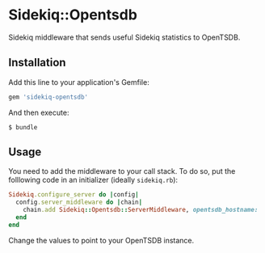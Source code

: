 # Sidekiq::Opentsdb

Sidekiq middleware that sends useful Sidekiq statistics to OpenTSDB.

## Installation

Add this line to your application's Gemfile:

```ruby
gem 'sidekiq-opentsdb'
```

And then execute:

    $ bundle

## Usage

You need to add the middleware to your call stack. To do so, put the folllowing code in an initializer (ideally `sidekiq.rb`):

```ruby
Sidekiq.configure_server do |config|
  config.server_middleware do |chain|
    chain.add Sidekiq::Opentsdb::ServerMiddleware, opentsdb_hostname: 'localhost', opentsdb_port: '4242'
  end
end
```

Change the values to point to your OpenTSDB instance.
